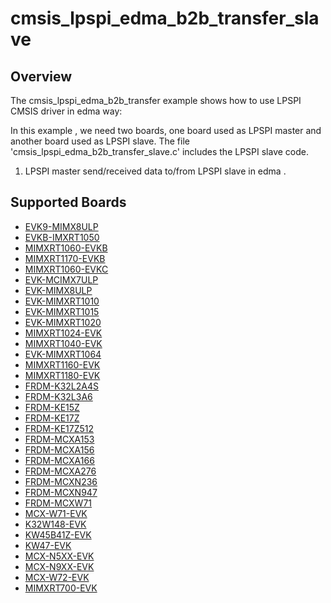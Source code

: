 # cmsis_lpspi_edma_b2b_transfer_slave

## Overview
The cmsis_lpspi_edma_b2b_transfer example shows how to use LPSPI CMSIS driver in edma way:

In this example , we need two boards, one board used as LPSPI master and another board used as LPSPI slave.
The file 'cmsis_lpspi_edma_b2b_transfer_slave.c' includes the LPSPI slave code.

1. LPSPI master send/received data to/from LPSPI slave in edma .

## Supported Boards
- [EVK9-MIMX8ULP](../../../../_boards/evk9mimx8ulp/cmsis_driver_examples/lpspi/edma_b2b_transfer/slave/example_board_readme.md)
- [EVKB-IMXRT1050](../../../../_boards/evkbimxrt1050/cmsis_driver_examples/lpspi/edma_b2b_transfer/slave/example_board_readme.md)
- [MIMXRT1060-EVKB](../../../../_boards/evkbmimxrt1060/cmsis_driver_examples/lpspi/edma_b2b_transfer/slave/example_board_readme.md)
- [MIMXRT1170-EVKB](../../../../_boards/evkbmimxrt1170/cmsis_driver_examples/lpspi/edma_b2b_transfer/slave/example_board_readme.md)
- [MIMXRT1060-EVKC](../../../../_boards/evkcmimxrt1060/cmsis_driver_examples/lpspi/edma_b2b_transfer/slave/example_board_readme.md)
- [EVK-MCIMX7ULP](../../../../_boards/evkmcimx7ulp/cmsis_driver_examples/lpspi/edma_b2b_transfer/slave/example_board_readme.md)
- [EVK-MIMX8ULP](../../../../_boards/evkmimx8ulp/cmsis_driver_examples/lpspi/edma_b2b_transfer/slave/example_board_readme.md)
- [EVK-MIMXRT1010](../../../../_boards/evkmimxrt1010/cmsis_driver_examples/lpspi/edma_b2b_transfer/slave/example_board_readme.md)
- [EVK-MIMXRT1015](../../../../_boards/evkmimxrt1015/cmsis_driver_examples/lpspi/edma_b2b_transfer/slave/example_board_readme.md)
- [EVK-MIMXRT1020](../../../../_boards/evkmimxrt1020/cmsis_driver_examples/lpspi/edma_b2b_transfer/slave/example_board_readme.md)
- [MIMXRT1024-EVK](../../../../_boards/evkmimxrt1024/cmsis_driver_examples/lpspi/edma_b2b_transfer/slave/example_board_readme.md)
- [MIMXRT1040-EVK](../../../../_boards/evkmimxrt1040/cmsis_driver_examples/lpspi/edma_b2b_transfer/slave/example_board_readme.md)
- [EVK-MIMXRT1064](../../../../_boards/evkmimxrt1064/cmsis_driver_examples/lpspi/edma_b2b_transfer/slave/example_board_readme.md)
- [MIMXRT1160-EVK](../../../../_boards/evkmimxrt1160/cmsis_driver_examples/lpspi/edma_b2b_transfer/slave/example_board_readme.md)
- [MIMXRT1180-EVK](../../../../_boards/evkmimxrt1180/cmsis_driver_examples/lpspi/edma_b2b_transfer/slave/example_board_readme.md)
- [FRDM-K32L2A4S](../../../../_boards/frdmk32l2a4s/cmsis_driver_examples/lpspi/edma_b2b_transfer/slave/example_board_readme.md)
- [FRDM-K32L3A6](../../../../_boards/frdmk32l3a6/cmsis_driver_examples/lpspi/edma_b2b_transfer/slave/example_board_readme.md)
- [FRDM-KE15Z](../../../../_boards/frdmke15z/cmsis_driver_examples/lpspi/edma_b2b_transfer/slave/example_board_readme.md)
- [FRDM-KE17Z](../../../../_boards/frdmke17z/cmsis_driver_examples/lpspi/edma_b2b_transfer/slave/example_board_readme.md)
- [FRDM-KE17Z512](../../../../_boards/frdmke17z512/cmsis_driver_examples/lpspi/edma_b2b_transfer/slave/example_board_readme.md)
- [FRDM-MCXA153](../../../../_boards/frdmmcxa153/cmsis_driver_examples/lpspi/edma_b2b_transfer/slave/example_board_readme.md)
- [FRDM-MCXA156](../../../../_boards/frdmmcxa156/cmsis_driver_examples/lpspi/edma_b2b_transfer/slave/example_board_readme.md)
- [FRDM-MCXA166](../../../../_boards/frdmmcxa166/cmsis_driver_examples/lpspi/edma_b2b_transfer/slave/example_board_readme.md)
- [FRDM-MCXA276](../../../../_boards/frdmmcxa276/cmsis_driver_examples/lpspi/edma_b2b_transfer/slave/example_board_readme.md)
- [FRDM-MCXN236](../../../../_boards/frdmmcxn236/cmsis_driver_examples/lpspi/edma_b2b_transfer/slave/example_board_readme.md)
- [FRDM-MCXN947](../../../../_boards/frdmmcxn947/cmsis_driver_examples/lpspi/edma_b2b_transfer/slave/example_board_readme.md)
- [FRDM-MCXW71](../../../../_boards/frdmmcxw71/cmsis_driver_examples/lpspi/edma_b2b_transfer/slave/example_board_readme.md)
- [MCX-W71-EVK](../../../../_boards/mcxw71evk/cmsis_driver_examples/lpspi/edma_b2b_transfer/slave/example_board_readme.md)
- [K32W148-EVK](../../../../_boards/k32w148evk/cmsis_driver_examples/lpspi/edma_b2b_transfer/slave/example_board_readme.md)
- [KW45B41Z-EVK](../../../../_boards/kw45b41zevk/cmsis_driver_examples/lpspi/edma_b2b_transfer/slave/example_board_readme.md)
- [KW47-EVK](../../../../_boards/kw47evk/cmsis_driver_examples/lpspi/edma_b2b_transfer/slave/example_board_readme.md)
- [MCX-N5XX-EVK](../../../../_boards/mcxn5xxevk/cmsis_driver_examples/lpspi/edma_b2b_transfer/slave/example_board_readme.md)
- [MCX-N9XX-EVK](../../../../_boards/mcxn9xxevk/cmsis_driver_examples/lpspi/edma_b2b_transfer/slave/example_board_readme.md)
- [MCX-W72-EVK](../../../../_boards/mcxw72evk/cmsis_driver_examples/lpspi/edma_b2b_transfer/slave/example_board_readme.md)
- [MIMXRT700-EVK](../../../../_boards/mimxrt700evk/cmsis_driver_examples/lpspi/edma_b2b_transfer/slave/example_board_readme.md)
